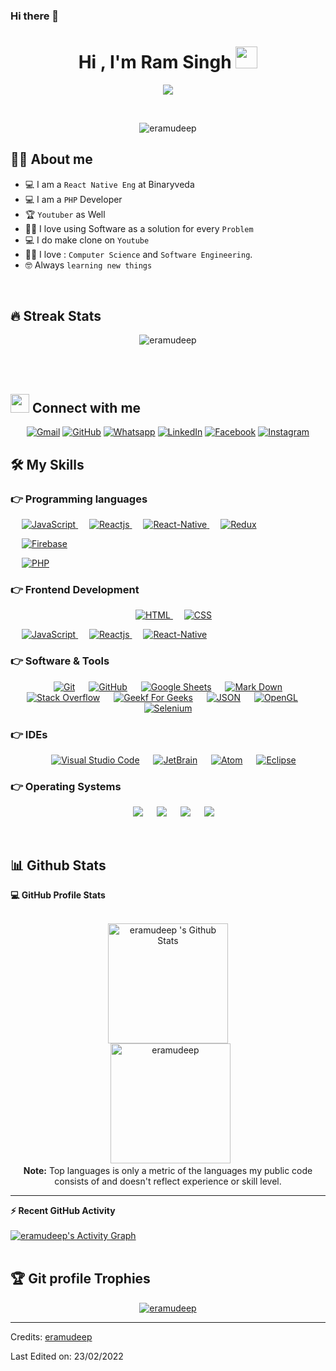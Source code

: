 ### Hi there 👋

<!--
**eramudeep/eramudeep** is a ✨ _special_ ✨ repository because its `README.md` (this file) appears on your GitHub profile.

Here are some ideas to get you started:

- 🔭 I’m currently working on ...
- 🌱 I’m currently learning ...
- 👯 I’m looking to collaborate on ...
- 🤔 I’m looking for help with ...
- 💬 Ask me about ...
- 📫 How to reach me: ...
- 😄 Pronouns: ...
- ⚡ Fun fact: ...
-->
<h1 align="center">Hi , I'm Ram Singh <img src="https://media.giphy.com/media/hvRJCLFzcasrR4ia7z/giphy.gif" width="35"></h1>
<p align="center">
  <a href="https://github.com/DenverCoder1/readme-typing-svg"><img src="https://readme-typing-svg.herokuapp.com?color=%2336BCF7&lines=I+am+a+%60React+Native+Eng%60+at++Binaryveda;I+am+a+%60PHP%60+Developer;%60Youtuber%60+as+Well;I+love+using+Software+as+a+solution+for+every+%60Problem%60;I+do+make+clone+on+%60Youtube%60;I+love+%3A+%60Computer+Science%60+and+%60Software+Engineering%60"></a>
</p>


<br>

<p align="center"> 
	<img src="https://komarev.com/ghpvc/?username=eramudeep&label=Profile%20views&color=0e75b6&style=plastic" alt="eramudeep" /> 
	 
</p>


## :sassy_man:  About me
- :computer: I am a `React Native Eng` at  Binaryveda
- :computer: I am a `PHP` Developer
- :trophy: `Youtuber` as Well
- :technologist: I love using Software as a solution for every `Problem`
- :computer: I do make clone on `Youtube`
- :student: I love : `Computer Science` and `Software Engineering`. 
- :nerd_face: Always `learning new things`

<br>

## 🔥 Streak Stats
<p align="center"><img src="https://github-readme-streak-stats.herokuapp.com?user=eramudeep&date_format=M%20j%5B%2C%20Y%5D" alt="eramudeep" /></p>

<br>
<br>
 
## <img src="https://media.giphy.com/media/iY8CRBdQXODJSCERIr/giphy.gif" width="30px"> Connect with me
<p align="center">
	<a href="mailto:er.amudeep@gmail.com"><img img src="https://img.shields.io/badge/gmail-%23EA4335.svg?style=plastic&logo=gmail&logoColor=white" alt="Gmail"/></a>
	<a href="https://github.com/eramudeeo"><img src="https://img.shields.io/badge/github-%23181717.svg?style=plastic&logo=github&logoColor=white" alt="GitHub"/></a>
	<a href="https://wa.me/919464145008"><img src="https://img.shields.io/badge/whatsapp-%2325D366.svg?style=plastic&logo=whatsapp&logoColor=white" alt="Whatsapp"/></a>
	<a href="https://www.linkedin.com/in/ramsingh1993/"><img src="https://img.shields.io/badge/linkedin-%230A66C2.svg?style=plastic&logo=linkedin&logoColor=white" alt="LinkedIn"/></a>
	<a href="https://www.facebook.com/er.amudeep"><img src="https://img.shields.io/badge/facebook-%231877F2.svg?style=plastic&logo=facebook&logoColor=white" alt="Facebook"/></a>
	<a href="https://www.instagram.com/amu.dev/"><img src="https://img.shields.io/badge/instagram-%23E4405F.svg?style=plastic&logo=instagram&logoColor=white" alt="Instagram"/></a>
	 
</p>




## 🛠️ My Skills

### 👉 Programming languages

<p align="center"> 
   
  &emsp;
  <a href="https://developer.mozilla.org/en-US/docs/Web/JavaScript" target="_blank"> 
     <img alt="JavaScript" src="https://img.shields.io/badge/JavaScript%20-%23F7DF1E.svg?style=plastic&logo=javascript&logoColor=black">
   </a>
  &emsp;
  <a href="https://www.java.com" target="_blank"> 
    <img alt="Reactjs " src="https://img.shields.io/badge/ReactJs%20-%2ADD8E6.svg?style=plastic&logo=react&logoColor=white">
  </a>
  &emsp;
   <a href="https://www.python.org" target="_blank">
    <img alt="React-Native" src="https://img.shields.io/badge/React-Native%20-%2ADD8E6.svg?style=plastic&logo=react&logoColor=white">
  </a>
  &emsp;
   <a href="https://www.python.org" target="_blank">
    <img alt="Redux" src="https://img.shields.io/badge/Redux-2828FF.svg?style=plastic&logo=react&logoColor=white">
  </a>

  &emsp;
   <a href="https://www.python.org" target="_blank">
    <img alt="Firebase" src="https://img.shields.io/badge/Firebase-f5d442.svg?style=plastic&logo=firebase&logoColor=white">
  </a>


  &emsp;
   <a href="https://www.python.org" target="_blank">
    <img alt="PHP" src="https://img.shields.io/badge/PHP-8f39e6.svg?style=plastic&logo=php&logoColor=white">
  </a>
</p>

### 👉 Frontend Development
<p align="center"> 
  &emsp; 
  <a href="https://www.w3.org/html/" target="_blank"> 
   <img alt="HTML" src="https://img.shields.io/badge/HTML5%20-%23E34F26.svg?style=plastic&logo=html5&logoColor=white">
  </a>   
  &emsp;
  <a href="https://www.w3schools.com/css/" target="_blank">
    <img alt="CSS" src="https://img.shields.io/badge/CSS%20-%231572B6.svg?style=plastic&logo=css3&logoColor=white">
  </a> 

  &emsp;
  <a href="https://developer.mozilla.org/en-US/docs/Web/JavaScript" target="_blank"> 
     <img alt="JavaScript" src="https://img.shields.io/badge/JavaScript%20-%23F7DF1E.svg?style=plastic&logo=javascript&logoColor=black">
   </a>
  &emsp;
  <a href="https://www.java.com" target="_blank"> 
    <img alt="Reactjs " src="https://img.shields.io/badge/ReactJs%20-%2ADD8E6.svg?style=plastic&logo=react&logoColor=white">
  </a>
  &emsp;
   <a href="https://www.python.org" target="_blank">
    <img alt="React-Native" src="https://img.shields.io/badge/React-Native%20-%2ADD8E6.svg?style=plastic&logo=react&logoColor=white">
  </a>

</p>

 ### 👉 Software & Tools
 
<p align="center">
  &emsp;
    <a href="#"><img alt="Git" src="https://img.shields.io/badge/Git%20-%23F05033.svg?style=plastic&logo=git&logoColor=white"></a>
  &emsp;
    <a href="#"><img alt="GitHub" src="https://img.shields.io/badge/github-%23181717.svg?style=plastic&logo=github&logoColor=white"></a>
  &emsp;
    <a href="#"><img alt="Google Sheets" src="https://img.shields.io/badge/Google%20Sheets%20-%2334A853.svg?style=plastic&logo=google%20sheets&logoColor=white"></a>
  &emsp;
    <a href="#"><img alt="Mark Down" src="https://img.shields.io/badge/Markdown-000000?style=plastic&logo=markdown&logoColor=white"></a>
  &emsp;
    <a href="#"><img alt="Stack Overflow" src="https://img.shields.io/badge/-Stack%20Overflow-FE7A16?style=plastic&logo=stack-overflow&logoColor=white"></a>
  &emsp;
    <a href="#"><img alt="Geekf For Geeks" src="https://img.shields.io/badge/geeksforgeeks-%230F9D58.svg?style=plastic&logo=geeksforgeeks&logoColor=white"></a>
  &emsp;
    <a href="#"><img alt="JSON" img src="https://img.shields.io/badge/json-%23000000.svg?style=plastic&logo=json&logoColor=white"></a>
  &emsp;
    <a href="#"><img alt="OpenGL" src="https://img.shields.io/badge/opengl-%235586A4.svg?style=plastic&logo=opengl&logoColor=white"></a>
  &emsp;
    <a href="#"><img alt="Selenium" src="https://img.shields.io/badge/selenium-%2343B02A.svg?&style=plastic&logo=selenium&logoColor=white"></a>
</p>

 ### 👉 IDEs
 
<p align="center">
  &emsp;
    <a href="#"><img alt="Visual Studio Code" src="https://img.shields.io/badge/Visual%20Studio%20Code-0078d7.svg?style=plastic&logo=visual-studio-code&logoColor=white"></a>
  &emsp;
    <a href="#"><img alt="JetBrain" src="https://img.shields.io/badge/jetbrains-%23000000.svg?style=plastic&logo=jetbrains&logoColor=white" /></a>
  &emsp;
    <a href="#"><img alt="Atom" src="https://img.shields.io/badge/atom-%2366595C.svg?&style=plastic&logo=atom&logoColor=white" /></a>
  &emsp;
    <a href="#"><img alt="Eclipse" src="https://img.shields.io/badge/eclipse%20ide-%232C2255.svg?&style=plastic&logo=eclipse%20ide&logoColor=white" /></a>
</p>
 

 ### 👉 Operating Systems
 
<p align="center">
  &emsp;
    <a href="#"><img src="https://img.shields.io/badge/Linux-FCC624?style=plastic&logo=linux&logoColor=black"></a>
  &emsp;
    <a href="#"><img src="https://img.shields.io/badge/Ubuntu-E95420?style=plastic&logo=ubuntu&logoColor=white"></a>
  &emsp;
    <a href="#"><img src="https://img.shields.io/badge/Windows-0078D6?style=plastic&logo=windows&logoColor=white"></a>
  &emsp;
    <a href="#"><img src="https://img.shields.io/badge/pop!_os-%2348B9C7.svg?style=plastic&&logo=pop!_os&logoColor=white" /></a>	  
</p>

<br/>

## 📊 Github Stats



  <summary><b>💻 GitHub Profile Stats</b></summary>
  <br/>
  <p align="center">
    <a href="https://github.com/anuraghazra/github-readme-stats"><img alt="eramudeep 's Github Stats" src="https://github-readme-stats.vercel.app/api?username=eramudeep&show_icons=true&count_private=true&theme=algolia" height="192px"/></a>
<br/>
  &nbsp;
	  <img src="https://github-readme-stats.vercel.app/api/top-langs?username=eramudeep&langs_count=10&show_icons=true&locale=en&layout=compact&theme=algolia" alt="eramudeep" height="192px"/>
  <br/>
  <b>Note:</b> Top languages is only a metric of the languages my public code consists of and doesn't reflect experience or skill level.
  </p>

----

  <summary><b>⚡ Recent GitHub Activity</b></summary>
  <br/>
   <a href="https://github.com/eramudeep"><img alt="eramudeep's Activity Graph" src="https://activity-graph.herokuapp.com/graph?username=eramudeep&custom_title=eramudeep%27s%20Contribution%20Graph&theme=react-dark" /></a>
  <br/>


<br/>

## :trophy: Git profile Trophies

<p align="center"> <a href="https://github.com/ryo-ma/github-profile-trophy"><img src="https://github-profile-trophy.vercel.app/?username=eramudeep&layout=compact&theme=algolia" alt="eramudeep" /></a> </p>

-----
Credits: [eramudeep](https://github.com/eramudeep)

Last Edited on: 23/02/2022
